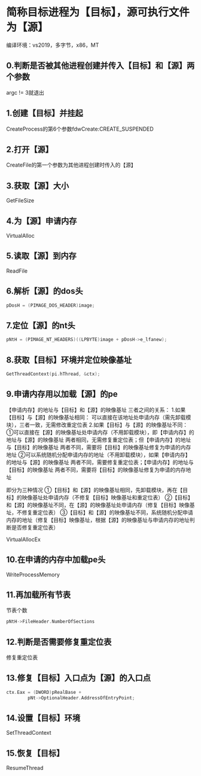 # 简称目标进程为【目标】，源可执行文件为【源】
编译环境：vs2019，多字节，x86，MT

## 0.判断是否被其他进程创建并传入【目标】和【源】两个参数
argc != 3就退出

## 1.创建【目标】并挂起
CreateProcess的第6个参数fdwCreate:CREATE_SUSPENDED

## 2.打开【源】
CreateFile的第一个参数为其他进程创建时传入的【源】

## 3.获取【源】大小
GetFileSize

## 4.为【源】申请内存
VirtualAlloc

## 5.读取【源】到内存
ReadFile

## 6.解析【源】的dos头
```cpp
pDosH = (PIMAGE_DOS_HEADER)image;
```

## 7.定位【源】的nt头
```cpp
pNtH = (PIMAGE_NT_HEADERS)((LPBYTE)image + pDosH->e_lfanew);
```

## 8.获取【目标】环境并定位映像基址
```cpp
GetThreadContext(pi.hThread, &ctx);
```

## 9.申请内存用以加载【源】的pe
【申请内存】的地址与【目标】和【源】的映像基址 三者之间的关系：
1.如果【目标】与【源】的映像基址相同：
可以直接在该地址处申请内存（需先卸载模块），三者一致，无需修改重定位表
2.如果【目标】与【源】的映像基址不同：
①可以直接在【源】的映像基址处申请内存（不用卸载模块），即【申请内存】的地址与【源】的映像基址 两者相同，无需修复重定位表；但【申请内存】的地址与【目标】的映像基址 两者不同，需要将【目标】的映像基址修复为申请的内存地址
②可以系统随机分配申请内存的地址（不用卸载模块），如果【申请内存】的地址与【源】的映像基址 两者不同，需要修复重定位表；【申请内存】的地址与【目标】的映像基址 两者不同，需要将【目标】的映像基址修复为申请的内存地址

即分为三种情况
①【目标】和【源】的映像基址相同，先卸载模块，再在【目标】的映像基址处申请内存（不修复【目标】映像基址和重定位表）
②【目标】和【源】的映像基址不同，在【源】的映像基址处申请内存（修复【目标】映像基址，不修复重定位表）
③【目标】和【源】的映像基址不同，系统随机分配申请内存的地址（修复【目标】映像基址，根据【源】的映像基址与申请内存的地址判断是否修复重定位表）

VirtualAllocEx

## 10.在申请的内存中加载pe头
WriteProcessMemory

## 11.再加载所有节表
节表个数
```cpp
pNtH->FileHeader.NumberOfSections
```

## 12.判断是否需要修复重定位表
修复重定位表

## 13.修复【目标】入口点为【源】的入口点
```cpp
ctx.Eax = (DWORD)pRealBase +
		pNt->OptionalHeader.AddressOfEntryPoint;
```

## 14.设置【目标】环境
SetThreadContext

## 15.恢复【目标】
ResumeThread